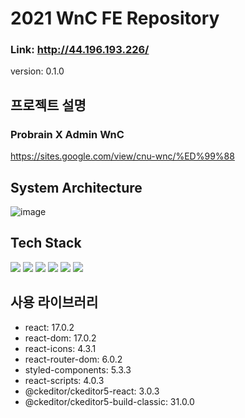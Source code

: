 # 2021 WnC FE Repository
### **Link: http://44.196.193.226/**

version: 0.1.0

## 프로젝트 설명
### Probrain X Admin WnC
https://sites.google.com/view/cnu-wnc/%ED%99%88


## System Architecture
![image](https://user-images.githubusercontent.com/80890062/141689725-3609ce02-a0e9-4d83-995c-8473a11d58fe.png)


## Tech Stack
<p>
<img src="https://img.shields.io/badge/HTML-E34F26?style=flat-square&logo=HTML&logoColor=white"/>
<img src="https://img.shields.io/badge/CSS3-1572B6?style=flat-square&logo=CSS3&logoColor=white"/>
<img src="https://img.shields.io/badge/JavaScript-F7DF1E?style=flat-square&logo=JavaScript&logoColor=white"/>
<img src="https://img.shields.io/badge/React-61DAFB?style=flat-square&logo=React&logoColor=white"/>
<img src="https://img.shields.io/badge/Redux-764ABC?style=flat-square&logo=Redux&logoColor=white"/>
<img src="https://img.shields.io/badge/NGINX-009639?style=flat-square&logo=NGINX&logoColor=white"/>
</p>

## 사용 라이브러리
- react: 17.0.2
- react-dom: 17.0.2
- react-icons: 4.3.1
- react-router-dom: 6.0.2
- styled-components: 5.3.3
- react-scripts: 4.0.3
- @ckeditor/ckeditor5-react: 3.0.3
- @ckeditor/ckeditor5-build-classic: 31.0.0
